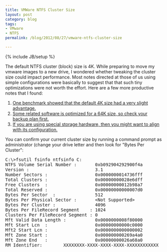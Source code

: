 ```yaml
---
title: VMWare NTFS Cluster Size
layout: post
category: blog
tags:
- VMware
- NTFS
permalink: /blog/2012/08/27/vmware-ntfs-cluster-size

---
```

{% include JB/setup %}
<div id="node-209" class="node node-blog node-promoted">
  <div class="content clearfix">
    <div class="field field-name-body field-type-text-with-summary field-label-hidden"><div class="field-items"><div class="field-item even"><p>The default NTFS cluster (block) size is 4K. While preparing to move my vmware images to a new drive, I wondered whether tweaking the cluster size could impact performance. Most notes directed at those of us using simple configurations were basically to suggest that that such tiny optimizations were not worth the effort. Here are a few more productive notes that I found:</p>
<ol><li>
		<a href="http://www.wilson-it.com/resources/vmwarentfsclusters.pdf">One benchmark showed that the default 4K size had a very slight advantage.</a></li>
	<li>
		<a href="http://www.symantec.com/connect/forums/vmware-backups-are-too-slow">Some related software is optimized for a 64K size, so check your backup plan first.</a></li>
	<li>
		<a href="http://communities.vmware.com/thread/117585">If you are using special storage hardware, then you might want to align with its configuration.</a></li>
</ol><p>You can confirm your current cluster size by running a command prompt as administrator (change your drive letter and then look for "Bytes Per Cluster":</p>
<pre class="brush:bash">
C:\&gt;fsutil fsinfo ntfsinfo C:
NTFS Volume Serial Number :       0xb092904292900f4a
Version :                         3.1
Number Sectors :                  0x0000000014736fff
Total Clusters :                  0x00000000028e6dff
Free Clusters  :                  0x00000000012b98a7
Total Reserved :                  0x00000000000007d0
Bytes Per Sector  :               512
Bytes Per Physical Sector :       &lt;Not Supported&gt;
Bytes Per Cluster :               4096
Bytes Per FileRecord Segment    : 1024
Clusters Per FileRecord Segment : 0
Mft Valid Data Length :           0x0000000008f80000
Mft Start Lcn  :                  0x00000000000c0000
Mft2 Start Lcn :                  0x0000000000000002
Mft Zone Start :                  0x000000000269a4a0
Mft Zone End   :                  0x00000000026a68a0
RM Identifier:        XXXXXXXX-XXXX-XXXX-XXXX-XXXXXXXXXXXX</pre>
</div></div></div>  </div>
</div>
